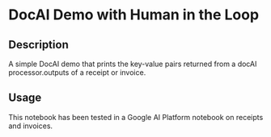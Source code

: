 # DocAI Demo with Human in the Loop
## Description
A simple DocAI demo that prints the key-value pairs returned from a docAI processor.outputs of a receipt or invoice.
## Usage
This notebook has been tested in a Google AI Platform notebook on receipts and invoices.
